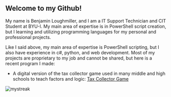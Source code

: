 ## Welcome to my Github!

My name is Benjamin Loughmiller, and I am a IT Support Technician and CIT Student at BYU-I. My main area of expertise is in PowerShell script creation, but I learning and utilizing programming languages for my personal and professional projects. 

Like I said above, my main area of expertise is PowerShell scripting, but I also have experience in c#, python, and web development. 
Most of my projects are proprietary to my job and cannot be shared, but here is a recent program I made:

- A digital version of the tax collector game used in many middle and high schools to teach factors and logic: [Tax Collector Game](https://github.com/benloughmiller/CSE-310-Module1)

<img src="https://github-readme-streak-stats.herokuapp.com/?user=benloughmiller&theme=tokyonight" alt="mystreak"/>
